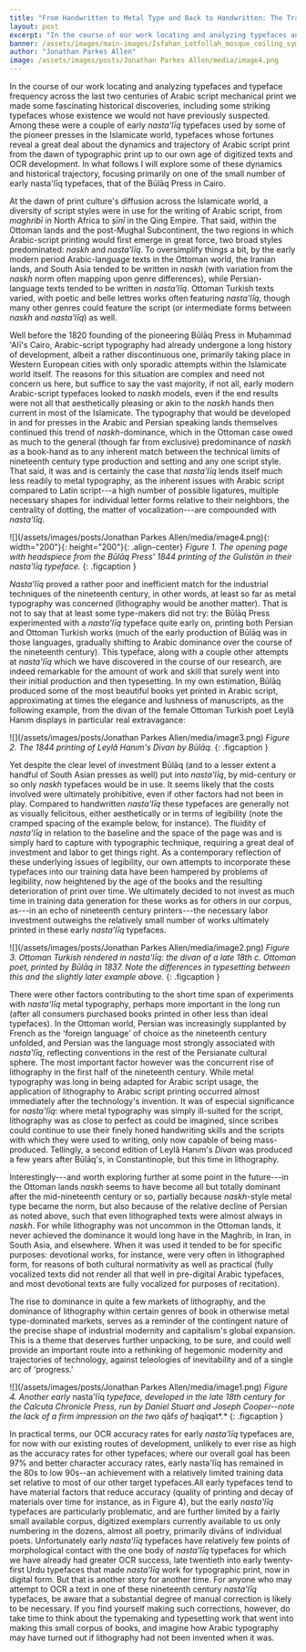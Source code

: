 ```yaml
---
title: "From Handwritten to Metal Type and Back to Handwritten: The Trajectory of Nasta'līq Printing in the 19th Century Islamicate World"
layout: post
excerpt: "In the course of our work locating and analyzing typefaces and typeface frequency across the last two centuries of Arabic script mechanical print we made some fascinating historical discoveries, including some striking typefaces whose existence we would not have previously suspected. Among these..."
banner: /assets/images/main-images/Isfahan_Lotfollah_mosque_ceiling_symmetric_narrow_border.png
author: "Jonathan Parkes Allen"
image: /assets/images/posts/Jonathan Parkes Allen/media/image4.png
---
```


In the course of our work locating and analyzing typefaces and typeface frequency across the last two centuries of Arabic script mechanical print we made some fascinating historical discoveries, including some striking typefaces whose existence we would not have previously suspected. Among these were a couple of early *nasta'līq* typefaces used by some of the pioneer presses in the Islamicate world, typefaces whose fortunes reveal a great deal about the dynamics and trajectory of Arabic script print from the dawn of typographic print up to our own age of digitized texts and OCR development. In what follows I will explore some of these dynamics and historical trajectory, focusing primarily on one of the small number of early nasta'līq typefaces, that of the Būlāq Press in Cairo.



At the dawn of print culture's diffusion across the Islamicate world, a diversity of script styles were in use for the writing of Arabic script, from *maghribī* in North Africa to *ṣīnī* in the Qing Empire. That said, within the Ottoman lands and the post-Mughal Subcontinent, the two regions in which Arabic-script printing would first emerge in great force, two broad styles predominated: *naskh* and *nasta'līq*. To oversimplify things a bit, by the early modern period Arabic-language texts in the Ottoman world, the Iranian lands, and South Asia tended to be written in *naskh* (with variation from the *naskh* norm often mapping upon genre differences), while Persian-language texts tended to be written in *nasta'līq*. Ottoman Turkish texts varied, with poetic and belle lettres works often featuring *nasta'līq*, though many other genres could feature the script (or intermediate forms between *naskh* and *nasta'līq*) as well.



Well before the 1820 founding of the pioneering Būlāq Press in Muḥammad 'Alī's Cairo, Arabic-script typography had already undergone a long history of development, albeit a rather discontinuous one, primarily taking place in Western European cities with only sporadic attempts within the Islamicate world itself. The reasons for this situation are complex and need not concern us here, but suffice to say the vast majority, if not all, early modern Arabic-script typefaces looked to *naskh* models, even if the end results were not all that aesthetically pleasing or akin to the *naskh* hands then current in most of the Islamicate. The typography that would be developed in and for presses in the Arabic and Persian speaking lands themselves continued this trend of *naskh*-dominance, which in the Ottoman case owed as much to the general (though far from exclusive) predominance of *naskh* as a book-hand as to any inherent match between the technical limits of nineteenth century type production and setting and any one script style. That said, it was and is certainly the case that *nasta'līq* lends itself much less readily to metal typography, as the inherent issues with Arabic script compared to Latin script---a high number of possible ligatures, multiple necessary shapes for individual letter forms relative to their neighbors, the centrality of dotting, the matter of vocalization---are compounded with *nasta'līq*.


![](/assets/images/posts/Jonathan Parkes Allen/media/image4.png){: width="200"}{: height="200"}{: .align-center}
*Figure 1. The opening page with headspiece from the Būlāq Press\' 1844 printing of the Gulistān in their nasta\'līq typeface.*
{: .figcaption }




*Nasta'līq* proved a rather poor and inefficient match for the industrial techniques of the nineteenth century, in other words, at least so far as metal typography was concerned (lithography would be another matter). That is not to say that at least some type-makers did not try: the Būlāq Press experimented with a *nasta'līq* typeface quite early on, printing both Persian and Ottoman Turkish works (much of the early production of Būlāq was in those languages, gradually shifting to Arabic dominance over the course of the nineteenth century). This typeface, along with a couple other attempts at *nasta'līq* which we have discovered in the course of our research, are indeed remarkable for the amount of work and skill that surely went into their initial production and then typesetting. In my own estimation, Būlāq produced some of the most beautiful books yet printed in Arabic script, approximating at times the elegance and lushness of manuscripts, as the following example, from the divan of the female Ottoman Turkish poet Leylâ Hanım displays in particular real extravagance:



![](/assets/images/posts/Jonathan Parkes Allen/media/image3.png)
*Figure 2. The 1844 printing of Leylâ Hanım\'s Divan by Būlāq.*
{: .figcaption }



Yet despite the clear level of investment Būlāq (and to a lesser extent a handful of South Asian presses as well) put into *nasta'līq*, by mid-century or so only *naskh* typefaces would be in use. It seems likely that the costs involved were ultimately prohibitive, even if other factors had not been in play. Compared to handwritten *nasta'līq* these typefaces are generally not as visually felicitous, either aesthetically or in terms of legibility (note the cramped spacing of the example below, for instance). The fluidity of *nasta'līq* in relation to the baseline and the space of the page was and is simply hard to capture with typographic technique, requiring a great deal of investment and labor to get things right. As a contemporary reflection of these underlying issues of legibility, our own attempts to incorporate these typefaces into our training data have been hampered by problems of legibility, now heightened by the age of the books and the resulting deterioration of print over time. We ultimately decided to not invest as much time in training data generation for these works as for others in our corpus, as---in an echo of nineteenth century printers---the necessary labor investment outweighs the relatively small number of works ultimately printed in these early *nasta'līq* typefaces.



![](/assets/images/posts/Jonathan Parkes Allen/media/image2.png)
*Figure 3. Ottoman Turkish rendered in nasta\'līq: the divan of a late 18th c. Ottoman poet, printed by Būlāq in 1837. Note the differences in typesetting between this and the slightly later example above.*
{: .figcaption }


There were other factors contributing to the short time span of experiments with *nasta'līq* metal typography, perhaps more important in the long run (after all consumers purchased books printed in other less than ideal typefaces). In the Ottoman world, Persian was increasingly supplanted by French as the 'foreign language' of choice as the nineteenth century unfolded, and Persian was the language most strongly associated with *nasta'līq*, reflecting conventions in the rest of the Persianate cultural sphere. The most important factor however was the concurrent rise of lithography in the first half of the nineteenth century. While metal typography was long in being adapted for Arabic script usage, the application of lithography to Arabic script printing occurred almost immediately after the technology's invention. It was of especial significance for *nasta'līq*: where metal typography was simply ill-suited for the script, lithography was as close to perfect as could be imagined, since scribes could continue to use their finely honed handwriting skills and the scripts with which they were used to writing, only now capable of being mass-produced. Tellingly, a second edition of Leylâ Hanım's *Divan* was produced a few years after Būlāq's, in Constantinople, but this time in lithography.



Interestingly---and worth exploring further at some point in the future---in the Ottoman lands *naskh* seems to have become all but totally dominant after the mid-nineteenth century or so, partially because *naskh*-style metal type became the norm, but also because of the relative decline of Persian as noted above, such that even lithographed texts were almost always in *naskh*. For while lithography was not uncommon in the Ottoman lands, it never achieved the dominance it would long have in the Maghrib, in Iran, in South Asia, and elsewhere. When it was used it tended to be for specific purposes: devotional works, for instance, were very often in lithographed form, for reasons of both cultural normativity as well as practical (fully vocalized texts did not render all that well in pre-digital Arabic typefaces, and most devotional texts are fully vocalized for purposes of recitation).



The rise to dominance in quite a few markets of lithography, and the dominance of lithography within certain genres of book in otherwise metal type-dominated markets, serves as a reminder of the contingent nature of the precise shape of industrial modernity and capitalism's global expansion. This is a theme that deserves further unpacking, to be sure, and could well provide an important route into a rethinking of hegemonic modernity and trajectories of technology, against teleologies of inevitability and of a single arc of 'progress.'



![](/assets/images/posts/Jonathan Parkes Allen/media/image1.png)
*Figure 4. Another early* nasta'līq *typeface, developed in the late 18th century for the Calcuta Chronicle Press, run by Daniel Stuart and Joseph Cooper--note the lack of a firm impression on the two* qāf*s of* ḥaqīqat*.*
{: .figcaption }



In practical terms, our OCR accuracy rates for early *nasta'līq* typefaces are, for now with our existing routes of development, unlikely to ever rise as high as the accuracy rates for other typefaces; where our overall goal has been 97% and better character accuracy rates, early nasta'līq has remained in the 80s to low 90s--an achievement with a relatively limited training data set relative to most of our other target typefaces.All early typefaces tend to have material factors that reduce accuracy (quality of printing and decay of materials over time for instance, as in Figure 4), but the early *nasta'līq* typefaces are particularly problematic, and are further limited by a fairly small available corpus, digitized exemplars currently available to us only numbering in the dozens, almost all poetry, primarily divāns of individual poets. Unfortunately early *nasta'līq* typefaces have relatively few points of morphological contact with the one body of *nasta'līq* typefaces for which we have already had greater OCR success, late twentieth into early twenty-first Urdu typefaces that made *nasta'līq* work for typographic print, now in digital form. But that is another story for another time. For anyone who may attempt to OCR a text in one of these nineteenth century *nasta'līq* typefaces, be aware that a substantial degree of manual correction is likely to be necessary. If you find yourself making such corrections, however, do take time to think about the typemaking and typesetting work that went into making this small corpus of books, and imagine how Arabic typography may have turned out if lithography had not been invented when it was.

